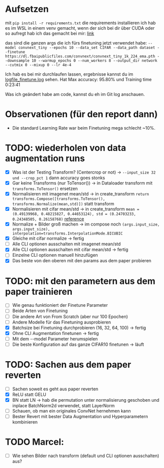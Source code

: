 # Aufsetzen

mit `pip install -r requirements.txt` die requirements installieren
ich hab es im WSL in einem venv gemacht, wenn der sich bei dir über CUDA oder so aufregt hab ich das gemacht bei mir: [link](https://github.com/microsoft/WSL/issues/5663#issuecomment-1068499676)

das sind die ganzen args die ich fürs finetuning jetzt verwendet habe:
`--model convnext_tiny
--epochs 10
--data_set CIFAR
--data_path dataset
--finetune https://dl.fbaipublicfiles.com/convnext/convnext_tiny_1k_224_ema.pth
--downsample 10
--warmup_epochs 0
--num_workers 8
--output_dir
network
--cutmix 0
--mixup 0
--lr 4e-4`

Ich hab es bei mir durchlaufen lassen, ergebnisse kannst du im [logfile_finetune.log](logfile_finetune.log) sehen. Hat Max accuracy: 95.80%
und Training time 0:23:41

Was ich geändert habe am code, kannst du eh im Git log anschauen.

# Observationen (für den report dann)
- Die standard Learning Rate war beim Finetuning mega schlecht ~10%.

# TODO: wiederholen von data augmentation runs
- [x] Was ist der Testing Transform? (Centercrop or not) -> `--input_size 32 und --crop_pct 1` dann accuracy goes stonks
- [x] Gar keine Transforms (nur ToTensor()) -> in Dataloader transform mit `transforms.ToTensor()` ersetzen
- [x] Normalisieren mit imagenet mean/std -> in create_transform `return transforms.Compose([transforms.ToTensor(), transforms.Normalize(mean,std)])` statt transform
- [x] Normalisieren mit cifar mean/std -> in create_transform `mean = (0.49139968, 0.48215827, 0.44653124), std = (0.24703233, 0.24348505, 0.26158768)` [reference](https://stackoverflow.com/questions/66678052/how-to-calculate-the-mean-and-the-std-of-cifar10-data)
- [x] Normalize + Bilder groß machen -> im compose noch `(args.input_size, args.input_size), interpolation=transforms.InterpolationMode.BICUBIC`
- [x] Gleiche mit cifar normalize -> fertig
- [ ] Alle CLI optionen ausschalten mit imagenet mean/std 
- [x] Alle CLI optionen ausschalten mit cifar mean/std -> fertig
- [ ] Einzelne CLI optionen manuell hinzufügen
- [x] Das beste von den oberen mit den params aus dem paper probieren

# TODO: mit den parametern aus dem paper trainieren
- [ ] Wie genau funktioniert der Finetune Parameter
- [ ] Beide Arten von Finetuning
- [ ] Die andere Art von From Scratch (aber nur 100 Epochen)
- [ ] Andere Modelle für das Finetuning ausprobieren
- [x] Batchsize bei Finetuning durchprobieren (16, 32, 64, 100) -> fertig
- [x] Ohne CLI Augmentation finetunen -> fertig
- [ ] Mit dem --model Parameter herumspielen
- [ ] Die beste Konfiguration auf das ganze CIFAR10 finetunen -> läuft

# TODO: Sachen aus dem paper reverten
- [ ] Sachen soweit es geht aus paper reverten
- [x] ReLU statt GELU
- [x] BN statt LN -> hab die permutation unter normalisierung geschoben und inplace BatchNorm2d verwendet, statt LayerNorm
- [ ] Schauen, ob man ein originales ConvNet hernehmen kann
- [ ] Bester Revert mit bester Data Augmentation und Hyperparametern kombinieren

# TODO Marcel: 
- [ ] Wie sehen Bilder nach transform (default und CLI optionen ausschalten) aus?